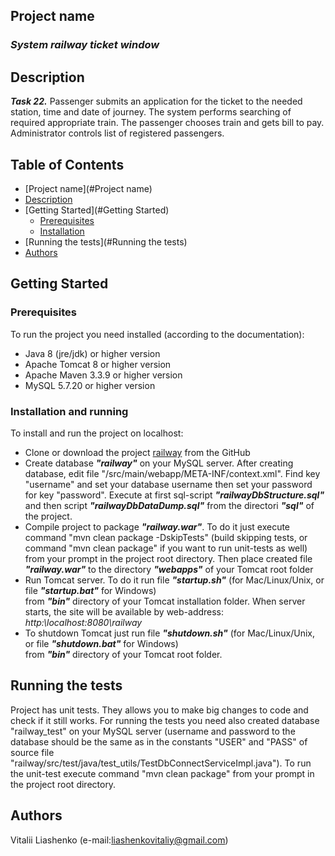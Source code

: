 ## Project name
### **_System  railway ticket window_**

## Description
**_Task 22._** Passenger submits an application for the ticket to the needed 
 station, time and date of journey.  The system performs searching of required appropriate train. 
The passenger chooses train and gets bill to pay. Administrator controls list of registered passengers. 

## Table of Contents
* [Project name](#Project name)
* [Description](#Description)
* [Getting Started](#Getting Started)
  * [Prerequisites](#Prerequisites)
  * [Installation](#Installation)
* [Running the tests](#Running the tests)  
* [Authors](#Authors)

## Getting Started

### Prerequisites
To run the project you need installed (according to the documentation): 
  * Java 8 (jre/jdk) or higher version 
  * Apache Tomcat 8 or higher version
  * Apache Maven 3.3.9 or higher version
  * MySQL 5.7.20 or higher version
  
### Installation and running
To install and run the project on localhost:
 * Clone or download the project [railway](https://github.com/konovaliuk/railway) from the GitHub 
 * Create database **_"railway"_** on your MySQL server. After creating database, edit file "/src/main/webapp/META-INF/context.xml". 
 Find key "username" and set your database username then set your password for key "password". 
 Execute at first sql-script **_"railwayDbStructure.sql"_** and then script **_"railwayDbDataDump.sql"_** from the directori **_"sql"_** of the project.                                                                                         
 * Compile project to package **_"railway.war"_**. To do it just execute command "mvn clean package -DskipTests" 
 (build skipping tests, or command "mvn clean package" if you want to run unit-tests as well)  from your prompt in the project root directory.
 Then place created file **_"railway.war"_** to the directory **_"webapps"_** of your Tomcat root folder  
 * Run Tomcat server. To do it run file **_"startup.sh"_** (for Mac/Linux/Unix, or file **_"startup.bat"_** for Windows)  
 from **_"bin"_** directory of your Tomcat installation folder. 
 When server starts, the site will be available by web-address: 
 _http:\\localhost:8080\railway_
 * To shutdown Tomcat just run file **_"shutdown.sh"_** (for Mac/Linux/Unix, or file **_"shutdown.bat"_** for Windows)  
 from **_"bin"_** directory of your Tomcat root folder.
 
## Running the tests
Project has unit tests. They allows you to make big changes to code and check if it still works.
For running the tests you need also created database "railway_test" on your MySQL server (username and password to the 
database should be the same as in the constants "USER" and "PASS" of source file "railway/src/test/java/test_utils/TestDbConnectServiceImpl.java").
To run the unit-test execute command "mvn clean package" from your prompt in the project root directory.

## Authors
Vitalii Liashenko (e-mail:[liashenkovitaliy@gmail.com](mailto:liashenkovitaliy@gmail.com))




